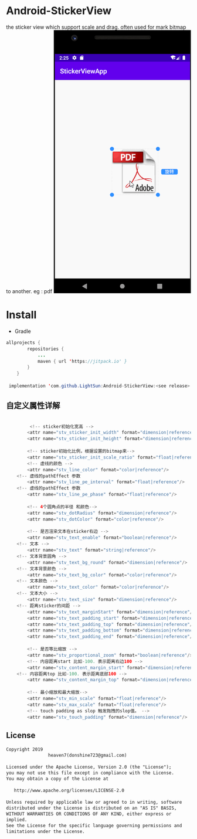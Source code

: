 # Android-StickerView
the sticker view which support scale and drag. often used for mark bitmap to another. eg : pdf
![demo1](https://github.com/LightSun/Android-StickerView/blob/master/imgs/sticker_view.gif)


# Install
- Gradle
```java
allprojects {
		repositories {
			...
			maven { url 'https://jitpack.io' }
		}
	}

 implementation 'com.github.LightSun:Android-StickerView:<see release>'
```
## 自定义属性详解
```java

         <!-- sticker初始化宽高 -->
        <attr name="stv_sticker_init_width" format="dimension|reference"/>
        <attr name="stv_sticker_init_height" format="dimension|reference"/>
	
        <!-- sticker初始化比例，根据设置的bitmap来-->
        <attr name="stv_sticker_init_scale_ratio" format="float|reference"/>
        <!-- 虚线的颜色 -->
        <attr name="stv_line_color" format="color|reference"/>
	<!-- 虚线的pathEffect 参数
        <attr name="stv_line_pe_interval" format="float|reference"/>
	<!-- 虚线的pathEffect 参数
        <attr name="stv_line_pe_phase" format="float|reference"/>
        
        <!-- 4个圆角点的半径 和颜色-->
        <attr name="stv_dotRadius" format="dimension|reference"/>
        <attr name="stv_dotColor" format="color|reference"/>

        <!-- 是否渲染文本在sticker右边 -->
        <attr name="stv_text_enable" format="boolean|reference"/>
	<!-- 文本 -->
        <attr name="stv_text" format="string|reference"/>
	<!-- 文本背景圆角 -->
        <attr name="stv_text_bg_round" format="dimension|reference"/>
	<!-- 文本背景颜色 -->
        <attr name="stv_text_bg_color" format="color|reference"/>
	<!-- 文本颜色 -->
        <attr name="stv_text_color" format="color|reference"/>
	<!-- 文本大小 -->
        <attr name="stv_text_size" format="dimension|reference"/>
	<!-- 距离sticker的间距 -->
        <attr name="stv_text_marginStart" format="dimension|reference"/>
        <attr name="stv_text_padding_start" format="dimension|reference"/>
        <attr name="stv_text_padding_top" format="dimension|reference"/>
        <attr name="stv_text_padding_bottom" format="dimension|reference"/>
        <attr name="stv_text_padding_end" format="dimension|reference"/>

        <!-- 是否等比缩放 -->
        <attr name="stv_proportional_zoom" format="boolean|reference"/>
        <!-- 内容距离start 比如-100. 表示距离右边100 -->
        <attr name="stv_content_margin_start" format="dimension|reference"/>
	<!-- 内容距离top 比如-100. 表示距离底部100 -->
        <attr name="stv_content_margin_top" format="dimension|reference"/>

        <!-- 最小缩放和最大缩放-->
        <attr name="stv_min_scale" format="float|reference"/>
        <attr name="stv_max_scale" format="float|reference"/>
        <!-- touch padding as slop 触发拖拽的slop值。 -->
        <attr name="stv_touch_padding" format="dimension|reference"/>
```


 ## License

    Copyright 2019  
                    heaven7(donshine723@gmail.com)

    Licensed under the Apache License, Version 2.0 (the "License");
    you may not use this file except in compliance with the License.
    You may obtain a copy of the License at

       http://www.apache.org/licenses/LICENSE-2.0

    Unless required by applicable law or agreed to in writing, software
    distributed under the License is distributed on an "AS IS" BASIS,
    WITHOUT WARRANTIES OR CONDITIONS OF ANY KIND, either express or implied.
    See the License for the specific language governing permissions and
    limitations under the License.
